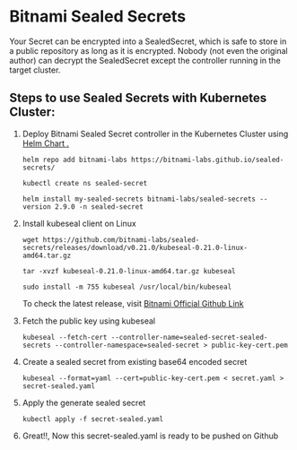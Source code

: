 # Bitnami Sealed Secrets

Your Secret can be encrypted into a SealedSecret, which is safe to store in a public repository as long as it is encrypted. Nobody (not even the original author) can decrypt the SealedSecret except the controller running in the target cluster.

## Steps to use Sealed Secrets with Kubernetes Cluster:

1. Deploy Bitnami Sealed Secret controller in the Kubernetes Cluster using [Helm Chart .](https://artifacthub.io/packages/helm/bitnami/sealed-secrets)

   ```console
   helm repo add bitnami-labs https://bitnami-labs.github.io/sealed-secrets/

   kubectl create ns sealed-secret

   helm install my-sealed-secrets bitnami-labs/sealed-secrets --version 2.9.0 -n sealed-secret
   ```

2. Install kubeseal client on Linux

   ```console
   wget https://github.com/bitnami-labs/sealed-secrets/releases/download/v0.21.0/kubeseal-0.21.0-linux-amd64.tar.gz

   tar -xvzf kubeseal-0.21.0-linux-amd64.tar.gz kubeseal

   sudo install -m 755 kubeseal /usr/local/bin/kubeseal
   ```

   To check the latest release, visit [Bitnami Official Github Link](https://github.com/bitnami-labs/sealed-secrets/releases)

3. Fetch the public key using kubeseal
   ```console
   kubeseal --fetch-cert --controller-name=sealed-secret-sealed-secrets --controller-namespace=sealed-secret > public-key-cert.pem
   ```
4. Create a sealed secret from existing base64 encoded secret

   ```console
   kubeseal --format=yaml --cert=public-key-cert.pem < secret.yaml > secret-sealed.yaml
   ```

5. Apply the generate sealed secret

   ```console
   kubectl apply -f secret-sealed.yaml
   ```

6. Great!!, Now this secret-sealed.yaml is ready to be pushed on Github
